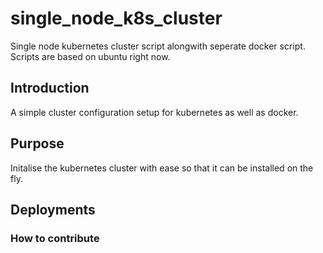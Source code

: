 # single_node_k8s_cluster
Single node kubernetes cluster script alongwith seperate docker script. Scripts are based on ubuntu right now.

## Introduction

A simple cluster configuration setup for kubernetes as well as docker.

## Purpose

Initalise the kubernetes cluster with ease so that it can be installed on the fly.

## Deployments

### How to contribute

